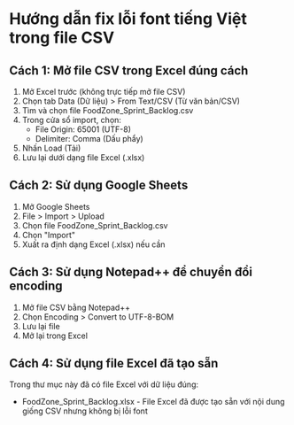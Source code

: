 # Hướng dẫn fix lỗi font tiếng Việt trong file CSV

## Cách 1: Mở file CSV trong Excel đúng cách

1. Mở Excel trước (không trực tiếp mở file CSV)
2. Chọn tab Data (Dữ liệu) > From Text/CSV (Từ văn bản/CSV)
3. Tìm và chọn file FoodZone_Sprint_Backlog.csv
4. Trong cửa sổ import, chọn:
   - File Origin: 65001 (UTF-8)
   - Delimiter: Comma (Dấu phẩy)
5. Nhấn Load (Tải)
6. Lưu lại dưới dạng file Excel (.xlsx)

## Cách 2: Sử dụng Google Sheets

1. Mở Google Sheets
2. File > Import > Upload
3. Chọn file FoodZone_Sprint_Backlog.csv
4. Chọn "Import"
5. Xuất ra định dạng Excel (.xlsx) nếu cần

## Cách 3: Sử dụng Notepad++ để chuyển đổi encoding

1. Mở file CSV bằng Notepad++
2. Chọn Encoding > Convert to UTF-8-BOM
3. Lưu lại file
4. Mở lại trong Excel

## Cách 4: Sử dụng file Excel đã tạo sẵn

Trong thư mục này đã có file Excel với dữ liệu đúng:
- FoodZone_Sprint_Backlog.xlsx - File Excel đã được tạo sẵn với nội dung giống CSV nhưng không bị lỗi font 